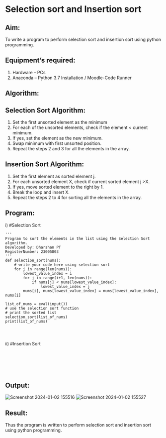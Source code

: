 # Selection sort and Insertion sort
## Aim:
To write a program to perform selection sort and insertion sort using python programming.
## Equipment’s required:
1.	Hardware – PCs
2.	Anaconda – Python 3.7 Installation / Moodle-Code Runner
## Algorithm:
## Selection Sort Algorithm:
1.	Set the first unsorted element as the minimum
2.	For each of the unsorted elements, check if the element < current minimum.
3.	If yes, set the element as the new minimum.
4.	Swap minimum with first unsorted position.
5.	Repeat the steps 2 and 3 for all the elements in the array.
## Insertion Sort Algorithm:
1.	Set the first element as sorted element j.
2.	For each unsorted element X, check if current sorted element j >X.
3.	If yes, move sorted element to the right by 1.
4.	Break the loop and insert X.
5.	Repeat the steps 2 to 4 for sorting all the elements in the array.
## Program:
i)	#Selection Sort
```
''' 
Program to sort the elements in the list using the Selection Sort algorithm.
Developed by: Dharshan PT
RegisterNumber: 23005803
'''
def selection_sort(nums):
    # write your code here using selection sort
    for i in range(len(nums)):
        lowest_value_index = i
        for j in range(i+1, len(nums)):
            if nums[j] < nums[lowest_value_index]:
                lowest_value_index = j
        nums[i], nums[lowest_value_index] = nums[lowest_value_index], nums[i]
        
list_of_nums = eval(input())
# use the selection sort function
# print the sorted list
selection_sort(list_of_nums)
print(list_of_nums)




```
ii)	#Insertion Sort
```






```

## Output:
![Screenshot 2024-01-02 155516](https://github.com/dharshanpt/Sorting-Algorithm/assets/138849376/9935400f-6515-4ea4-86ed-82d058de6b21)
![Screenshot 2024-01-02 155527](https://github.com/dharshanpt/Sorting-Algorithm/assets/138849376/a187236c-eca7-419d-b63d-2b31a1a74299)


## Result:
Thus the program is written to perform selection sort and insertion sort using python programming.
